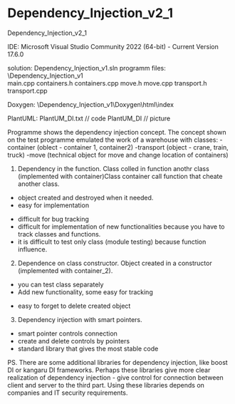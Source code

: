 # Dependency_Injection_v2_1

Dependency_Injection_v2_1

IDE:
Microsoft Visual Studio Community 2022 (64-bit) - Current
Version 17.6.0

solution: Dependency_Injection_v1.sln
programm files:
\Dependency_Injection_v1\
    main.cpp
    containers.h
    containers.cpp
    move.h
    move.cpp
    transport.h
    transport.cpp

Doxygen:
\Dependency_Injection_v1\Doxygen\html\index

PlantUML:
PlantUM_DI.txt // code
PlantUM_DI     // picture

Programme  shows the dependency injection concept. The concept shown on the test programme emulated the work of a warehouse with classes:
-container (oblect - container 1, container2)
-transport (object - crane, train, truck)
-move (technical object for move and change location of containers)

1. Dependency in the function. Class colled in function anothr class (implemented with container)Class container call function that cheate another class.
+ object created and destroyed when it needed.
+ easy for implementation

- difficult for bug tracking 
- difficult for implementation of new functionalities because you have to track classes and functions.  
- it is difficult to test only class (module testing) because function influence.



2. Dependence on class constructor. Object created in a constructor (implemented with container_2). 
+ you can test class separately 
+ Add new functionality, some easy for tracking
- easy to forget to delete created object

3. Dependency injection with smart pointers. 
+ smart pointer controls connection
+ create and delete controls by pointers
+ standard library that gives the most stable code


PS. There are some additional libraries for dependency injection, like boost DI or kangaru DI frameworks. Perhaps these libraries give more clear realization of dependency injection  -  give control for connection between client and server to the third part. Using these libraries depends on companies and IT security requirements. 



